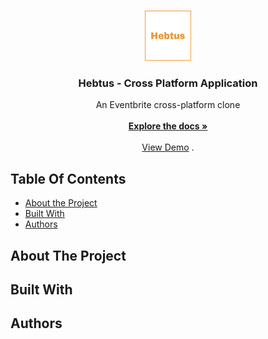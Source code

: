 <br/>
<p align="center">
  <a href="https://github.com//">
    <img src="hebtus_crossplatform/assets/images/hebtus-readme-image.png" alt="Logo" width="80" height="80">
  </a>

  <h3 align="center">Hebtus - Cross Platform Application</h3>

  <p align="center">
    An Eventbrite cross-platform clone
    <br/>
    <br/>
    <a href="https://github.com//"><strong>Explore the docs »</strong></a>
    <br/>
    <br/>
    <a href="https://github.com//">View Demo</a>
    .
  </p>
</p>


## Table Of Contents

* [About the Project](#about-the-project)
* [Built With](#built-with)
* [Authors](#authors)

## About The Project


## Built With



## Authors

